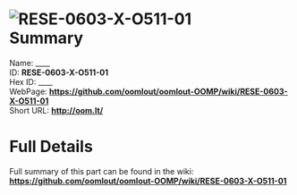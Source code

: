 
![RESE-0603-X-O511-01](https://github.com/oomlout/oomlout-OOMP/blob/master/parts/RESE-0603-X-O511-01/RESE-0603-X-O511-01_420.jpg)   
Summary
=================
  
Name: ____    
ID: __RESE-0603-X-O511-01__   
Hex ID: ____   
WebPage: __https://github.com/oomlout/oomlout-OOMP/wiki/RESE-0603-X-O511-01__   
Short URL: __http://oom.lt/__   

Full Details
==========================
Full summary of this part can be found in the wiki:   
__https://github.com/oomlout/oomlout-OOMP/wiki/RESE-0603-X-O511-01__    

